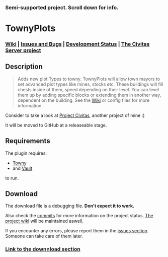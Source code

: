 ### Semi-supported project. Scroll down for info.
# TownyPlots
### [Wiki](https://github.com/Pommesritter/TownyPlots/wiki) | [Issues and Bugs](https://github.com/Pommesritter/TownyPlots/issues) |  [Development Status](https://github.com/Pommesritter/TownyPlots/projects) | [The Civitas Server project](https://gitlab.com/herbertsfundgrube/civitasserver)
## Description

>Adds new plot Types to towny.
TownyPlots will allow town mayors to set advanced plot types like mines, stocks etc. 
These buildings will fill chests inside of them, speed depending on their level. You can level them up by adding specific blocks or extending them in another way, dependent on the building. 
See the [Wiki](https://github.com/Pommesritter/TownyPlots/wiki) or config files for more information.

Consider to take a look at [Project Civitas](https://gitlab.com/herbertsfundgrube/civitasserver), another project of mine :)

It will be moved to GitHub at a releaseable stage.

## Requirements
The plugin requires: 
- [Towny](http://palmergames.com/towny/Towny) 
- and [Vault](https://dev.bukkit.org/projects/vault) 

to run.

## Download

The download file is a debugging file. **Don't expect it to work.**

Also check the [commits](https://github.com/Pommesritter/TownyPlots/commits/master) for more information on the project status. [The project wiki](https://github.com/Pommesritter/TownyPlots/wiki/) will be maintained aswell.

If you encounter any errors, please report them in the [issues section](https://github.com/Pommesritter/TownyPlots/issues). Someone can take care of them later.

### **[Link to the downnload section](https://github.com/Pommesritter/TownyPlots/tree/master/downloads)**


